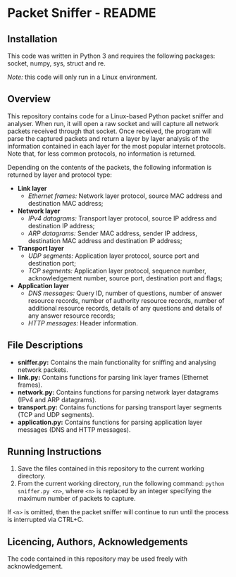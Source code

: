 # Packet Sniffer - README

## Installation
This code was written in Python 3 and requires the following packages: socket, numpy, sys, struct and re. 

*Note:* this code will only run in a Linux environment.

## Overview
This repository contains code for a Linux-based Python packet sniffer and analyser. When run, it will open a raw socket and will capture all network packets received through that socket. Once received, the program will parse the captured packets and return a layer by layer analysis of the information contained in each layer for the most popular internet protocols. Note that, for less common protocols, no information is returned.

Depending on the contents of the packets, the following information is returned by layer and protocol type:
* **Link layer**
  - *Ethernet frames:* Network layer protocol, source MAC address and destination MAC address;
* **Network layer**
  - *IPv4 datagrams:* Transport layer protocol, source IP address and destination IP address;
  - *ARP datagrams:* Sender MAC address, sender IP address, destination MAC address and destination IP address;
* **Transport layer**
  - *UDP segments:* Application layer protocol, source port and destination port;
  - *TCP segments:* Application layer protocol, sequence number, acknowledgement number, source port, destination port and flags;
* **Application layer**
  - *DNS messages:* Query ID, number of questions, number of answer resource records, number of authority resource records, number of additional resource records, details of any questions and details of any answer resource records;
  - *HTTP messages:* Header information.

## File Descriptions
* **sniffer.py:** Contains the main functionality for sniffing and analysing network packets. 
* **link.py:** Contains functions for parsing link layer frames (Ethernet frames).
* **network.py:** Contains functions for parsing network layer datagrams (IPv4 and ARP datagrams).
* **transport.py:** Contains functions for parsing transport layer segments (TCP and UDP segments).
* **application.py:** Contains functions for parsing application layer messages (DNS and HTTP messages).

## Running Instructions
1. Save the files contained in this repository to the current working directory.
2. From the current working directory, run the following command: `python sniffer.py <n>`,
  where `<n>` is replaced by an integer specifying the maximum number of packets to capture. 

If `<n>` is omitted, then the packet sniffer will continue to run until the process is interrupted via CTRL+C.

## Licencing, Authors, Acknowledgements
The code contained in this repository may be used freely with acknowledgement.
